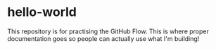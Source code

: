 # hello-world
This repository is for practising the GitHub Flow.
This is where proper documentation goes so people can actually use what I'm building!

